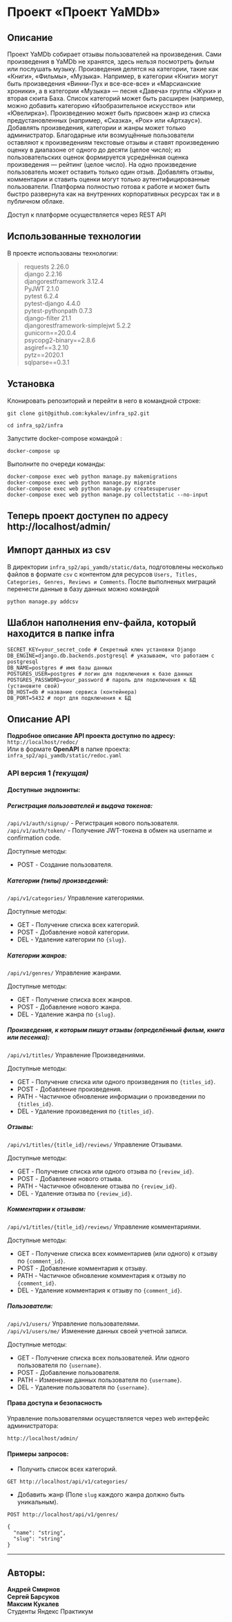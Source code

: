 # Проект «Проект YaMDb»
## Описание
Проект YaMDb собирает отзывы пользователей на произведения. Сами произведения в YaMDb не хранятся, здесь нельзя посмотреть фильм или послушать музыку.
Произведения делятся на категории, такие как «Книги», «Фильмы», «Музыка». Например, в категории «Книги» могут быть произведения «Винни-Пух и все-все-все» и «Марсианские хроники», а в категории «Музыка» — песня «Давеча» группы «Жуки» и вторая сюита Баха. Список категорий может быть расширен (например, можно добавить категорию «Изобразительное искусство» или «Ювелирка»).
Произведению может быть присвоен жанр из списка предустановленных (например, «Сказка», «Рок» или «Артхаус»).
Добавлять произведения, категории и жанры может только администратор.
Благодарные или возмущённые пользователи оставляют к произведениям текстовые отзывы и ставят произведению оценку в диапазоне от одного до десяти (целое число); из пользовательских оценок формируется усреднённая оценка произведения — рейтинг (целое число). На одно произведение пользователь может оставить только один отзыв.
Добавлять отзывы, комментарии и ставить оценки могут только аутентифицированные пользователи.
Платформа полностью готова к работе и может быть быстро развернута как на внутренних корпоративных ресурсах так и в публичном облаке.

Доступ к платформе осуществляется через REST API

## Использованные технологии
В проекте использованы технологии:

>requests 2.26.0  
django 2.2.16  
djangorestframework 3.12.4  
PyJWT 2.1.0  
pytest 6.2.4  
pytest-django 4.4.0  
pytest-pythonpath 0.7.3  
django-filter 21.1  
djangorestframework-simplejwt 5.2.2  
gunicorn==20.0.4  
psycopg2-binary==2.8.6  
asgiref==3.2.10  
pytz==2020.1  
sqlparse==0.3.1  


## Установка
Клонировать репозиторий и перейти в него в командной строке:

```commandline
git clone git@github.com:kykalev/infra_sp2.git
```

```commandline
cd infra_sp2/infra
```

Запустите docker-compose командой :

```commandline
docker-compose up
```
Выполните по очереди команды:

```commandline
docker-compose exec web python manage.py makemigrations  
docker-compose exec web python manage.py migrate  
docker-compose exec web python manage.py createsuperuser  
docker-compose exec web python manage.py collectstatic --no-input  
```

## Теперь проект доступен по адресу http://localhost/admin/

## Импорт данных из csv

В директории `infra_sp2/api_yamdb/static/data`, подготовлены несколько файлов в формате `csv` с контентом для ресурсов
`Users, Titles, Categories, Genres, Reviews и Comments`.
После выполненых миграций перенести данные в базу данных можно командой
```commandline
python manage.py addcsv
```

## Шаблон наполнения env-файла, который находится в папке infra

```commandline
SECRET_KEY=your_secret_code # Секретный ключ установки Django
DB_ENGINE=django.db.backends.postgresql # указываем, что работаем с postgresql  
DB_NAME=postgres # имя базы данных  
POSTGRES_USER=postgres # логин для подключения к базе данных  
POSTGRES_PASSWORD=your_password # пароль для подключения к БД (установите свой)  
DB_HOST=db # название сервиса (контейнера)  
DB_PORT=5432 # порт для подключения к БД  
```


## Описание API

**Подробное описание API проекта доступно по адресу:** `http://localhost/redoc/`  
Или в формате **OpenAPI** в папке проекта:  
`infra_sp2/api_yamdb/static/redoc.yaml`  


### API версия 1 _(текущая)_

#### Доступные эндпоинты:

##### Регистрация пользователей и выдача токенов:

`/api/v1/auth/signup/` - Регистрация нового пользователя.  
`/api/v1/auth/token/` - Получение JWT-токена в обмен на username и confirmation code.  

Доступные методы:
- POST - Создание пользователя.  

##### Категории (типы) произведений:

`/api/v1/categories/` Управление категориями.

Доступные методы:

- GET - Получение списка всех категорий.
- POST - Добавление новой категории.
- DEL - Удаление категории по `{slug}`. 

##### Категории жанров:

`/api/v1/genres/` Управление жанрами.

Доступные методы:

- GET - Получение списка всех жанров.
- POST - Добавление нового жанра.
- DEL - Удаление жанра по `{slug}`.

##### Произведения, к которым пишут отзывы (определённый фильм, книга или песенка):

`/api/v1/titles/` Управление Произведениями.

Доступные методы:

- GET - Получение списка или одного произведения по `{titles_id}`.
- POST - Добавление произведения.
- PATH - Частичное обновление информации о произведении по `{titles_id}`.
- DEL - Удаление произведения по `{titles_id}`.

##### Отзывы:

`/api/v1/titles/{title_id}/reviews/` Управление Отзывами.

Доступные методы:

- GET - Получение списка или одного отзыва по `{review_id}`.
- POST - Добавление нового отзыва.
- PATH - Частичное обновление отзыва по `{review_id}`.
- DEL - Удаление отзыва по `{review_id}`.

##### Комментарии к отзывам:

`/api/v1/titles/{title_id}/reviews/` Управление комментариями.

Доступные методы:

- GET - Получение списка всех комментариев (или одного) к отзыву по `{comment_id}`.
- POST - Добавление комментария к отзыву.
- PATH - Частичное обновление комментария к отзыву по `{comment_id}`.
- DEL - Удаление комментария к отзыву по `{comment_id}`.

##### Пользователи:

`/api/v1/users/` Управление пользователями.  
`/api/v1/users/me/` Изменение данных своей учетной записи.

Доступные методы:

- GET - Получение списка всех пользователей. Или одного пользователя по `{username}`.
- POST - Добавление пользователя.
- PATH - Изменение данных пользователя по `{username}`.
- DEL - Удаление пользователя по `{username}`.

#### Права доступа и безопасность

Управление пользователями осуществляется через web интерфейс администратора:  

`http://localhost/admin/` 

#### Примеры запросов:

- Получить список всех категорий.  

```http request
GET http://localhost/api/v1/categories/
```

- Добавить жанр (Поле `slug` каждого жанра должно быть уникальным).  
 
```http request
POST http://localhost/api/v1/genres/
```
```
{
  "name": "string",
  "slug": "string"
}
```
--------------------------------------------------------------------------
## Авторы:

**Андрей Смирнов**   
**Сергей Барсуков**  
**Максим Кукалев**  
Студенты Яндекс Практикум 
